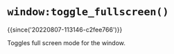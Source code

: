 # `window:toggle_fullscreen()`

{{since('20220807-113146-c2fee766')}}

Toggles full screen mode for the window.

